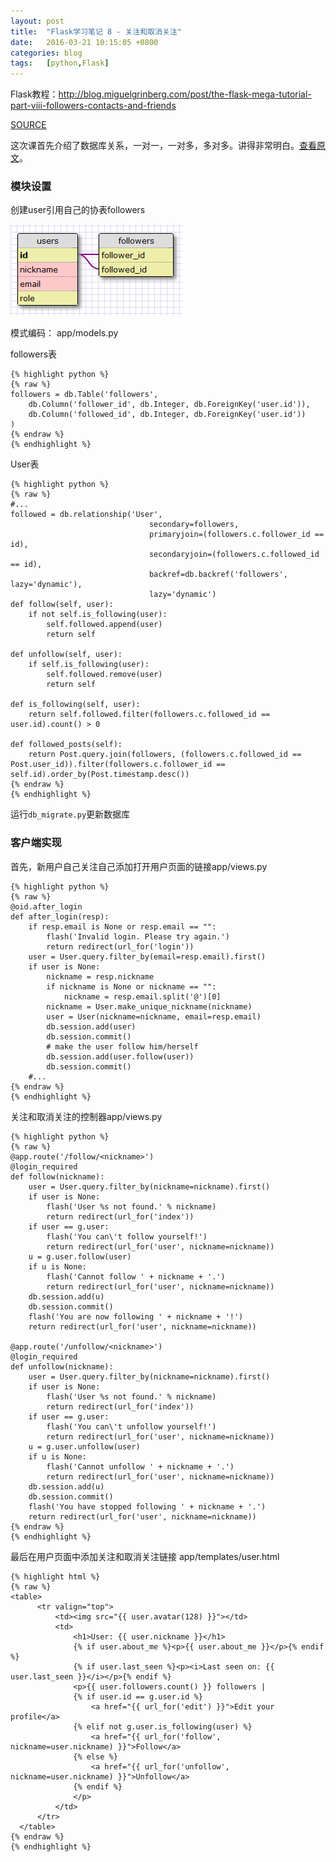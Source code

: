 ```yaml
---
layout: post
title:  "Flask学习笔记 8 - 关注和取消关注"
date:   2016-03-21 10:15:05 +0800
categories: blog
tags:   [python,Flask]
---
```

Flask教程：<http://blog.miguelgrinberg.com/post/the-flask-mega-tutorial-part-viii-followers-contacts-and-friends>

[SOURCE](https://github.com/snowyxx/microblog)

这次课首先介绍了数据库关系，一对一，一对多，多对多。讲得非常明白。[查看原文](http://blog.miguelgrinberg.com/post/the-flask-mega-tutorial-part-viii-followers-contacts-and-friends)。

### 模块设置

创建user引用自己的协表followers

![flask-mega-tutorial-part-viii-2](/images/flask-mega-tutorial-part-viii-2.png) 

模式编码： app/models.py

followers表

    {% highlight python %}
    {% raw %}
    followers = db.Table('followers',
        db.Column('follower_id', db.Integer, db.ForeignKey('user.id')),
        db.Column('followed_id', db.Integer, db.ForeignKey('user.id'))
    )
    {% endraw %}
    {% endhighlight %}

User表

    {% highlight python %}
    {% raw %}
    #...
    followed = db.relationship('User', 
                                   secondary=followers, 
                                   primaryjoin=(followers.c.follower_id == id), 
                                   secondaryjoin=(followers.c.followed_id == id), 
                                   backref=db.backref('followers', lazy='dynamic'), 
                                   lazy='dynamic')
    def follow(self, user):
        if not self.is_following(user):
            self.followed.append(user)
            return self
    
    def unfollow(self, user):
        if self.is_following(user):
            self.followed.remove(user)
            return self
    
    def is_following(self, user):
        return self.followed.filter(followers.c.followed_id == user.id).count() > 0
    
    def followed_posts(self):
        return Post.query.join(followers, (followers.c.followed_id == Post.user_id)).filter(followers.c.follower_id == self.id).order_by(Post.timestamp.desc())
    {% endraw %}
    {% endhighlight %}

运行`db_migrate.py`更新数据库

### 客户端实现

首先，新用户自己关注自己添加打开用户页面的链接app/views.py

    {% highlight python %}
    {% raw %}
    @oid.after_login
    def after_login(resp):
        if resp.email is None or resp.email == "":
            flash('Invalid login. Please try again.')
            return redirect(url_for('login'))
        user = User.query.filter_by(email=resp.email).first()
        if user is None:
            nickname = resp.nickname
            if nickname is None or nickname == "":
                nickname = resp.email.split('@')[0]
            nickname = User.make_unique_nickname(nickname)
            user = User(nickname=nickname, email=resp.email)
            db.session.add(user)
            db.session.commit()
            # make the user follow him/herself
            db.session.add(user.follow(user))
            db.session.commit()
        #...
    {% endraw %}
    {% endhighlight %}

关注和取消关注的控制器app/views.py

    {% highlight python %}
    {% raw %}
    @app.route('/follow/<nickname>')
    @login_required
    def follow(nickname):
        user = User.query.filter_by(nickname=nickname).first()
        if user is None:
            flash('User %s not found.' % nickname)
            return redirect(url_for('index'))
        if user == g.user:
            flash('You can\'t follow yourself!')
            return redirect(url_for('user', nickname=nickname))
        u = g.user.follow(user)
        if u is None:
            flash('Cannot follow ' + nickname + '.')
            return redirect(url_for('user', nickname=nickname))
        db.session.add(u)
        db.session.commit()
        flash('You are now following ' + nickname + '!')
        return redirect(url_for('user', nickname=nickname))
    
    @app.route('/unfollow/<nickname>')
    @login_required
    def unfollow(nickname):
        user = User.query.filter_by(nickname=nickname).first()
        if user is None:
            flash('User %s not found.' % nickname)
            return redirect(url_for('index'))
        if user == g.user:
            flash('You can\'t unfollow yourself!')
            return redirect(url_for('user', nickname=nickname))
        u = g.user.unfollow(user)
        if u is None:
            flash('Cannot unfollow ' + nickname + '.')
            return redirect(url_for('user', nickname=nickname))
        db.session.add(u)
        db.session.commit()
        flash('You have stopped following ' + nickname + '.')
        return redirect(url_for('user', nickname=nickname))
    {% endraw %}
    {% endhighlight %}

最后在用户页面中添加关注和取消关注链接 app/templates/user.html

    {% highlight html %}
    {% raw %}
    <table>
          <tr valign="top">
              <td><img src="{{ user.avatar(128) }}"></td>
              <td>
                  <h1>User: {{ user.nickname }}</h1>
                  {% if user.about_me %}<p>{{ user.about_me }}</p>{% endif %}
                  {% if user.last_seen %}<p><i>Last seen on: {{ user.last_seen }}</i></p>{% endif %}
                  <p>{{ user.followers.count() }} followers | 
                  {% if user.id == g.user.id %}
                      <a href="{{ url_for('edit') }}">Edit your profile</a>
                  {% elif not g.user.is_following(user) %}
                      <a href="{{ url_for('follow', nickname=user.nickname) }}">Follow</a>
                  {% else %}
                      <a href="{{ url_for('unfollow', nickname=user.nickname) }}">Unfollow</a>
                  {% endif %}
                  </p>
              </td>
          </tr>
      </table>
    {% endraw %}
    {% endhighlight %}

